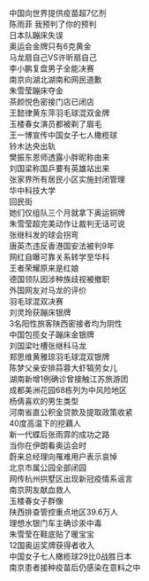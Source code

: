 中国向世界提供疫苗超7亿剂  
陈雨菲 我预判了你的预判  
日本队蹦床失误  
奥运会金牌只有6克黄金  
马龙扇自己VS许昕扇自己  
李小鹏复盘男子全能决赛  
南京向湖北湖南和网民道歉  
朱雪莹蹦床夺金  
茶颜悦色密接门店已闭店  
王懿律黄东萍羽毛球混双金牌  
玉楼春女演员都被剃了眉毛  
王一博宣传中国女子七人橄榄球  
铃木达央出轨  
樊振东恩师透露小胖昵称由来  
刘国梁称国乒要有英雄站出来  
张家界所有居民小区实施封闭管理  
华中科技大学  
回民街  
她们仅组队三个月就拿下奥运铜牌  
朱雪莹超完美动作让裁判无话可说  
张继科发的球会拐弯  
唐英杰违反香港国安法被判9年  
网红自曝可靠关系转学至华科  
王者荣耀原来是红娘  
德国领队因涉种族歧视被撤职  
外国网友对马龙的评价  
羽毛球混双决赛  
刘灵玲获蹦床银牌  
3名阳性旅客陕西密接者均为阴性  
中国包揽女子蹦床金银牌  
刘国梁吐槽张继科马龙  
郑思维黄雅琼羽毛球混双银牌  
陈梦父亲安排蒜蓉大虾犒劳女儿  
湖南新增1例确诊曾接触江苏旅游团  
成都美洲花园68栋列为中风险地区  
杨倩喜欢的男生类型  
河南省直公积金贷款及提取政策收紧  
40度高温下的挖藕人  
新一代蝶后张雨霏的成功之路  
当你在伊朗看奥运会时  
蔚来总经理向罹难用户表示哀悼  
北京市属公园全部闭园  
网传杭州拱墅区出现新冠疫情系谣言  
南京网友献血救人  
玉楼春女子群像  
陕西排查管控重点地区39.6万人  
理想水银门车主确诊汞中毒  
朱雪莹在鞋底贴了暖宝宝  
12国奥运奖牌获得者收入  
中国女子七人橄榄球29比0战胜日本  
南京患者接种疫苗后仍感染在意料之中  

